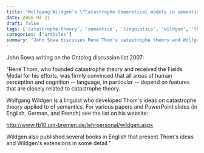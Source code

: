```yaml
---
title: "Wolfgang Wildgen's \"Catastrophe theoretical models in semantics\""
date: 2008-04-21
draft: false
tags: ['catastrophe-theory', 'semantics', 'linguistics', 'wildgen', 'thom']
categories: ["articles"]
summary: "John Sowa discusses René Thom's catastrophe theory and Wolfgang Wildgen's application of these ideas to linguistic semantics."
---
```


John Sowa writing on the Ontolog discussion list 2007:

"René Thom, who founded catastrophe theory and received the Fields
Medal for his efforts, was firmly convinced that all areas of human
perception and cognition -- language, in particular -- depend on
features that are closely related to catastrophe theory.

Wolfgang Wildgen is a linguist who developed Thom's ideas on
catastrophe theory applied to of semantics.  For various papers
and PowerPoint slides (in English, German, and French) see
the list on his website:

   http://www.fb10.uni-bremen.de/lehrpersonal/wildgen.aspx

Wildgen also published several books in English that present
Thom's ideas and Wildgen's extensions in some detail."
